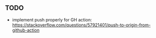TODO
---

- implement push properly for GH action: https://stackoverflow.com/questions/57921401/push-to-origin-from-github-action
